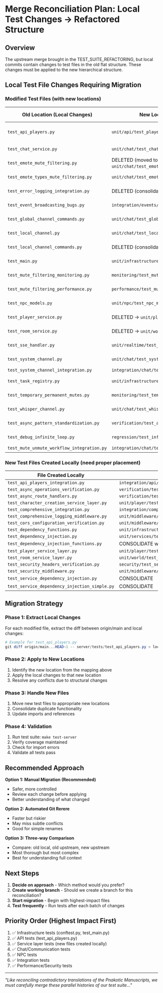 # Merge Reconciliation Plan: Local Test Changes → Refactored Structure

## Overview

The upstream merge brought in the TEST_SUITE_REFACTORING, but local commits contain changes to test files in the old flat structure. These changes must be applied to the new hierarchical structure.

## Local Test File Changes Requiring Migration

### Modified Test Files (with new locations)

| Old Location (Local Changes)               | New Location (After Refactor)                          | Local Changes     |
| ------------------------------------------ | ------------------------------------------------------ | ----------------- |
| `test_api_players.py`                      | `unit/api/test_players.py`                             | 358 lines changed |
| `test_chat_service.py`                     | `unit/chat/test_chat_service.py`                       | 93 lines changed  |
| `test_emote_mute_filtering.py`             | DELETED (moved to `unit/chat/test_emote_filtering.py`) | 2 lines changed   |
| `test_emote_types_mute_filtering.py`       | `unit/chat/test_emote_filtering.py`                    | 10 lines changed  |
| `test_error_logging_integration.py`        | DELETED (consolidated)                                 | 96 lines changed  |
| `test_event_broadcasting_bugs.py`          | `integration/events/test_event_broadcasting.py`        | 3 lines changed   |
| `test_global_channel_commands.py`          | `unit/chat/test_global_channel.py`                     | 96 lines changed  |
| `test_local_channel.py`                    | `unit/chat/test_local_channel.py`                      | 4 lines changed   |
| `test_local_channel_commands.py`           | DELETED (consolidated)                                 | 96 lines changed  |
| `test_main.py`                             | `unit/infrastructure/test_main.py`                     | 90 lines changed  |
| `test_mute_filtering_monitoring.py`        | `monitoring/test_mute_filtering_monitoring.py`         | 40 lines changed  |
| `test_mute_filtering_performance.py`       | `performance/test_mute_filtering_performance.py`       | 40 lines changed  |
| `test_npc_models.py`                       | `unit/npc/test_npc_models.py`                          | 55 lines changed  |
| `test_player_service.py`                   | DELETED → `unit/player/test_player_service.py`         | 69 lines changed  |
| `test_room_service.py`                     | DELETED → `unit/world/test_room_service.py`            | 59 lines changed  |
| `test_sse_handler.py`                      | `unit/realtime/test_sse_handler.py`                    | 14 lines changed  |
| `test_system_channel.py`                   | `unit/chat/test_system_channel.py`                     | 2 lines changed   |
| `test_system_channel_integration.py`       | `integration/chat/test_system_channel_integration.py`  | Changed           |
| `test_task_registry.py`                    | `unit/infrastructure/test_task_registry.py`            | 8 lines changed   |
| `test_temporary_permanent_mutes.py`        | `monitoring/test_temporary_permanent_mutes.py`         | 64 lines changed  |
| `test_whisper_channel.py`                  | `unit/chat/test_whisper_channel.py`                    | 2 lines changed   |
| `test_async_pattern_standardization.py`    | `verification/test_async_pattern_standardization.py`   | 2 lines changed   |
| `test_debug_infinite_loop.py`              | `regression/test_infinite_loop_debug.py`               | 2 lines changed   |
| `test_mute_unmute_workflow_integration.py` | `integration/chat/test_mute_workflow_integration.py`   | Changed           |

### New Test Files Created Locally (need proper placement)

| File Created Locally                          | Recommended New Location                                      |
| --------------------------------------------- | ------------------------------------------------------------- |
| `test_api_players_integration.py`             | `integration/api/test_api_players_integration.py`             |
| `test_async_operations_verification.py`       | `verification/test_async_operations_verification.py`          |
| `test_async_route_handlers.py`                | `verification/test_async_route_handlers.py`                   |
| `test_character_creation_service_layer.py`    | `unit/player/test_character_creation.py`                      |
| `test_comprehensive_integration.py`           | `integration/comprehensive/test_comprehensive_integration.py` |
| `test_comprehensive_logging_middleware.py`    | `unit/middleware/test_logging_middleware.py`                  |
| `test_cors_configuration_verification.py`     | `unit/middleware/test_cors_configuration.py`                  |
| `test_dependency_functions.py`                | `unit/infrastructure/test_dependency_injection.py`            |
| `test_dependency_injection.py`                | `unit/services/test_dependency_injection.py`                  |
| `test_dependency_injection_functions.py`      | CONSOLIDATE with above                                        |
| `test_player_service_layer.py`                | `unit/player/test_player_service.py`                          |
| `test_room_service_layer.py`                  | `unit/world/test_room_service.py`                             |
| `test_security_headers_verification.py`       | `security/test_security_headers_verification.py`              |
| `test_security_middleware.py`                 | `unit/middleware/test_security_middleware.py`                 |
| `test_service_dependency_injection.py`        | CONSOLIDATE                                                   |
| `test_service_dependency_injection_simple.py` | CONSOLIDATE                                                   |

## Migration Strategy

### Phase 1: Extract Local Changes

For each modified file, extract the diff between origin/main and local changes:

```powershell
# Example for test_api_players.py
git diff origin/main...HEAD~1 -- server/tests/test_api_players.py > local_changes_api_players.patch
```

### Phase 2: Apply to New Locations

1. Identify the new location from the mapping above
2. Apply the local changes to that new location
3. Resolve any conflicts due to structural changes

### Phase 3: Handle New Files

1. Move new test files to appropriate new locations
2. Consolidate duplicate functionality
3. Update imports and references

### Phase 4: Validation

1. Run test suite: `make test-server`
2. Verify coverage maintained
3. Check for import errors
4. Validate all tests pass

## Recommended Approach

**Option 1: Manual Migration (Recommended)**
- Safer, more controlled
- Review each change before applying
- Better understanding of what changed

**Option 2: Automated Git Rerere**
- Faster but riskier
- May miss subtle conflicts
- Good for simple renames

**Option 3: Three-way Comparison**
- Compare: old local, old upstream, new upstream
- Most thorough but most complex
- Best for understanding full context

## Next Steps

1. **Decide on approach** - Which method would you prefer?
2. **Create working branch** - Should we create a branch for this reconciliation?
3. **Start migration** - Begin with highest-impact files
4. **Test frequently** - Run tests after each batch of changes

## Priority Order (Highest Impact First)

1. ✅ Infrastructure tests (conftest.py, test_main.py)
2. ✅ API tests (test_api_players.py)
3. ✅ Service layer tests (new files created locally)
4. ✅ Chat/Communication tests
5. ✅ NPC tests
6. ✅ Integration tests
7. ✅ Performance/Security tests

---

*"Like reconciling contradictory translations of the Pnakotic Manuscripts, we must carefully merge these parallel histories of our test suite..."*
